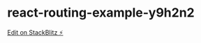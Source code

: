 # react-routing-example-y9h2n2

[Edit on StackBlitz ⚡️](https://stackblitz.com/edit/react-routing-example-y9h2n2)
